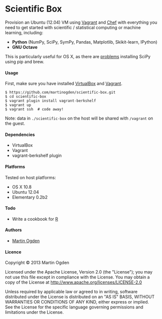 Scientific Box
==============

Provision an Ubuntu (12.04) VM using [Vagrant](http://vagrantup.com/) and [Chef](http://www.opscode.com/chef/) with everything you need to get started with scientific / statistical computing or machine learning, including:

 * **Python** (NumPy, SciPy, SymPy, Pandas, Matplotlib, Skikit-learn, IPython)
 * **GNU Octave**

This is particularly useful for OS X, as there are [problems](http://stackoverflow.com/a/12098130) installing SciPy using pip and brew.


#### Usage

First, make sure you have installed [VirtualBox](https://www.virtualbox.org/) and [Vagrant](http://vagrantup.com/).

    $ https://github.com/martinogden/scientific-box.git
    $ cd scientific-box
    $ vagrant plugin install vagrant-berkshelf
    $ vagrant up
    $ vagrant ssh  # code away!

Note: data in `./scientific-box` on the host will be shared with `/vagrant` on the guest.


#### Dependencies

 * VirtualBox
 * Vagrant
 * vagrant-berkshelf plugin


#### Platforms

Tested on host platforms:

 * OS X 10.8
 * Ubuntu 12.04
 * Elementary 0.2b2


#### Todo

 * Write a cookbook for [R](http://www.r-project.org/)


#### Authors

 * [Martin Ogden](http://martinogden.me/)


#### Licence

Copyright &copy; 2013 Martin Ogden

Licensed under the Apache License, Version 2.0 (the "License");
you may not use this file except in compliance with the License.
You may obtain a copy of the License at http://www.apache.org/licenses/LICENSE-2.0

Unless required by applicable law or agreed to in writing, software
distributed under the License is distributed on an "AS IS" BASIS,
WITHOUT WARRANTIES OR CONDITIONS OF ANY KIND, either express or implied.
See the License for the specific language governing permissions and
limitations under the License.

